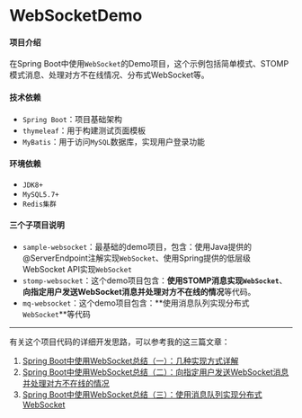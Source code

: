 # WebSocketDemo #

#### 项目介绍
在Spring Boot中使用`WebSocket`的Demo项目，这个示例包括简单模式、STOMP模式消息、处理对方不在线情况、分布式WebSocket等。

#### 技术依赖 ####

- `Spring Boot`：项目基础架构
- `thymeleaf`：用于构建测试页面模板
- `MyBatis`：用于访问`MySQL`数据库，实现用户登录功能

#### 环境依赖 ####

- `JDK8+`
- `MySQL5.7+`
- `Redis集群`

#### 三个子项目说明 ####

- `sample-websocket`：最基础的demo项目，包含：使用Java提供的@ServerEndpoint注解实现`WebSocket`、使用Spring提供的低层级WebSocket API实现`WebSocket`
- `stomp-websocket`：这个demo项目包含：**使用STOMP消息实现`WebSocket`**、**向指定用户发送WebSocket消息并处理对方不在线的情况**等代码。
- `mq-websocket`：这个demo项目包含：**使用消息队列实现分布式`WebSocket`**等代码

------

有关这个项目代码的详细开发思路，可以参考我的这三篇文章：

1. [Spring Boot中使用WebSocket总结（一）：几种实现方式详解](https://www.zifangsky.cn/1355.html)
2. [Spring Boot中使用WebSocket总结（二）：向指定用户发送WebSocket消息并处理对方不在线的情况](https://www.zifangsky.cn/1359.html)
3. [Spring Boot中使用WebSocket总结（三）：使用消息队列实现分布式WebSocket](https://www.zifangsky.cn/1364.html)